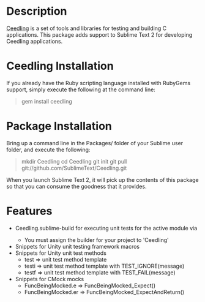 Description
===========
[Ceedling](http://throwtheswitch.org/) is a set of tools and libraries for testing and building C applications. This package adds support to Sublime Text 2 for developing Ceedling applications.

Ceedling Installation
=====================
If you already have the Ruby scripting language installed with RubyGems support, simply execute the following at the command line:

> gem install ceedling

Package Installation
====================
Bring up a command line in the Packages/ folder of your Sublime user folder, and execute the following:
> mkdir Ceedling
> cd Ceedling
> git init
> git pull git://github.com/SublimeText/Ceedling.git

When you launch Sublime Text 2, it will pick up the contents of this package so that you can consume the goodness that it provides.

Features
========
* Ceedling.sublime-build for executing unit tests for the active module via <F7>
    * You must assign the builder for your project to 'Ceedling'
* Snippets for Unity unit testing framework macros
* Snippets for Unity unit test methods
	* test<TAB> => unit test method template
	* testi<TAB> => unit test method template with TEST_IGNORE(message)
	* testf<TAB> => unit test method template with TEST_FAIL(message)
* Snippets for CMock mocks
    * FuncBeingMocked.e<TAB> => FuncBeingMocked_Expect(<parameters>)
    * FuncBeingMocked.er<TAB> => FuncBeingMocked_ExpectAndReturn(<parameters>)
